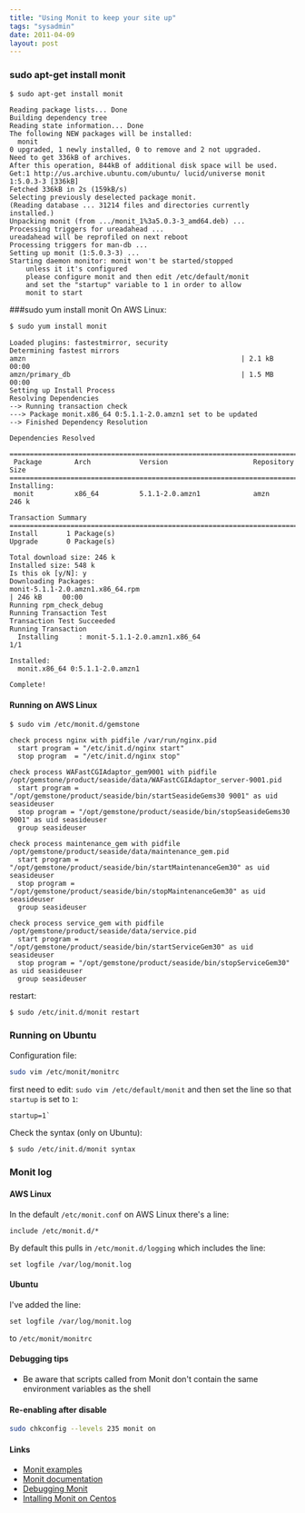 ```yaml
---
title: "Using Monit to keep your site up"
tags: "sysadmin"
date: 2011-04-09
layout: post
---
```

### sudo apt-get install monit
```bash
$ sudo apt-get install monit
```

```
Reading package lists... Done
Building dependency tree       
Reading state information... Done
The following NEW packages will be installed:
  monit
0 upgraded, 1 newly installed, 0 to remove and 2 not upgraded.
Need to get 336kB of archives.
After this operation, 844kB of additional disk space will be used.
Get:1 http://us.archive.ubuntu.com/ubuntu/ lucid/universe monit 1:5.0.3-3 [336kB]
Fetched 336kB in 2s (159kB/s)
Selecting previously deselected package monit.
(Reading database ... 31214 files and directories currently installed.)
Unpacking monit (from .../monit_1%3a5.0.3-3_amd64.deb) ...
Processing triggers for ureadahead ...
ureadahead will be reprofiled on next reboot
Processing triggers for man-db ...
Setting up monit (1:5.0.3-3) ...
Starting daemon monitor: monit won't be started/stopped
	unless it it's configured
	please configure monit and then edit /etc/default/monit
	and set the "startup" variable to 1 in order to allow
	monit to start
```


###sudo yum install monit
On AWS Linux:

```bash
$ sudo yum install monit
```

```
Loaded plugins: fastestmirror, security
Determining fastest mirrors
amzn                                                     | 2.1 kB     00:00     
amzn/primary_db                                          | 1.5 MB     00:00     
Setting up Install Process
Resolving Dependencies
--> Running transaction check
---> Package monit.x86_64 0:5.1.1-2.0.amzn1 set to be updated
--> Finished Dependency Resolution

Dependencies Resolved

================================================================================
 Package        Arch            Version                     Repository     Size
================================================================================
Installing:
 monit          x86_64          5.1.1-2.0.amzn1             amzn          246 k

Transaction Summary
================================================================================
Install       1 Package(s)
Upgrade       0 Package(s)

Total download size: 246 k
Installed size: 548 k
Is this ok [y/N]: y
Downloading Packages:
monit-5.1.1-2.0.amzn1.x86_64.rpm                                            | 246 kB     00:00     
Running rpm_check_debug
Running Transaction Test
Transaction Test Succeeded
Running Transaction
  Installing     : monit-5.1.1-2.0.amzn1.x86_64                                                1/1

Installed:
  monit.x86_64 0:5.1.1-2.0.amzn1                                                                   

Complete!
```

#### Running on AWS Linux

```$ sudo vim /etc/monit.d/gemstone```

```
check process nginx with pidfile /var/run/nginx.pid
  start program = "/etc/init.d/nginx start"
  stop program  = "/etc/init.d/nginx stop"

check process WAFastCGIAdaptor_gem9001 with pidfile /opt/gemstone/product/seaside/data/WAFastCGIAdaptor_server-9001.pid
  start program = "/opt/gemstone/product/seaside/bin/startSeasideGems30 9001" as uid seasideuser
  stop program = "/opt/gemstone/product/seaside/bin/stopSeasideGems30 9001" as uid seasideuser
  group seasideuser

check process maintenance_gem with pidfile /opt/gemstone/product/seaside/data/maintenance_gem.pid
  start program = "/opt/gemstone/product/seaside/bin/startMaintenanceGem30" as uid seasideuser
  stop program = "/opt/gemstone/product/seaside/bin/stopMaintenanceGem30" as uid seasideuser
  group seasideuser

check process service_gem with pidfile /opt/gemstone/product/seaside/data/service.pid
  start program = "/opt/gemstone/product/seaside/bin/startServiceGem30" as uid seasideuser
  stop program = "/opt/gemstone/product/seaside/bin/stopServiceGem30" as uid seasideuser
  group seasideuser
```

restart:

```bash
$ sudo /etc/init.d/monit restart
```


### Running on Ubuntu
Configuration file:

```bash
sudo vim /etc/monit/monitrc
```

first need to edit:
`sudo vim /etc/default/monit`
and then set the line so that `startup` is set to `1`:

```
startup=1`
```

Check the syntax (only on Ubuntu):

```bash
$ sudo /etc/init.d/monit syntax
```

### Monit log
#### AWS Linux
In the default `/etc/monit.conf` on AWS Linux there's a line:

```
include /etc/monit.d/*
```

By default this pulls in `/etc/monit.d/logging` which includes the line:

```
set logfile /var/log/monit.log
```

#### Ubuntu
I've added the line:

```
set logfile /var/log/monit.log
```

to `/etc/monit/monitrc`

#### Debugging tips
* Be aware that scripts called from Monit don't contain the same environment variables as the shell

#### Re-enabling after disable
```bash
sudo chkconfig --levels 235 monit on
```

#### Links
* [Monit examples](http://mmonit.com/wiki/Monit/ConfigurationExamples)
* [Monit documentation](http://mmonit.com/monit/documentation/monit.html)
* [Debugging Monit](http://stackoverflow.com/questions/3356476/debugging-monit)
* [Intalling Monit on Centos](http://www.lifelinux.com/how-to-install-monit-on-centos-redhat/)
